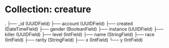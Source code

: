 # Collection: creature


.
├── _id (UUIDField)
├── account (UUIDField)
├── created (DateTimeField)
├── gender (BooleanField)
├── instance (UUIDField)
├── killer (UUIDField)
├── level (IntField)
├── name (StringField)
├── race (IntField)
├── rarity (StringField)
├── x (IntField)
└── y (IntField)